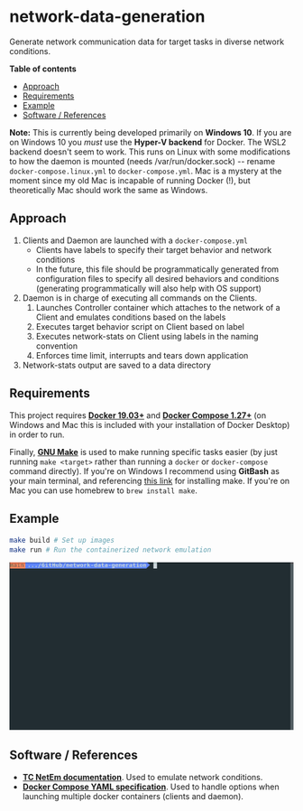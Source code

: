 # network-data-generation

Generate network communication data for target tasks in diverse network conditions.

**Table of contents**
- [Approach](#approach)
- [Requirements](#requirements)
- [Example](#example)
- [Software / References](#software--references)

**Note:** This is currently being developed primarily on **Windows 10**. If you are on Windows 10 you *must* use the **Hyper-V backend** for Docker. The WSL2 backend doesn't seem to work. This runs on Linux with some modifications to how the daemon is mounted (needs /var/run/docker.sock) -- rename `docker-compose.linux.yml` to `docker-compose.yml`. Mac is a mystery at the moment since my old Mac is incapable of running Docker (!), but theoretically Mac should work the same as Windows.

## Approach

1. Clients and Daemon are launched with a `docker-compose.yml`
   - Clients have labels to specify their target behavior and network conditions
   - In the future, this file should be programmatically generated from configuration files to specify all desired behaviors and conditions (generating programmatically will also help with OS support)
2. Daemon is in charge of executing all commands on the Clients.
   1. Launches Controller container which attaches to the network of a Client and emulates conditions based on the labels
   2. Executes target behavior script on Client based on label
   3. Executes network-stats on Client using labels in the naming convention
   4. Enforces time limit, interrupts and tears down application
3. Network-stats output are saved to a data directory

## Requirements

This project requires [**Docker 19.03+**](https://docs.docker.com/get-docker/) and [**Docker Compose 1.27+**](https://docs.docker.com/compose/install/) (on Windows and Mac this is included with your installation of Docker Desktop) in order to run.

Finally, [**GNU Make**](https://www.gnu.org/software/make/) is used to make running specific tasks easier (by just running `make <target>` rather than running a `docker` or `docker-compose` command directly). If you're on Windows I recommend using **GitBash** as your main terminal, and referencing [this link](https://stackoverflow.com/questions/32127524/how-to-install-and-use-make-in-windows) for installing make. If you're on Mac you can use homebrew to `brew install make`.

## Example

```bash
make build # Set up images
make run # Run the containerized network emulation
```

![](docs/media/demo.gif)

## Software / References

- [netem]: https://wiki.linuxfoundation.org/networking/netem
  [**TC NetEm documentation**][netem]. Used to emulate network conditions.
- [compose]: https://github.com/compose-spec/compose-spec/blob/master/spec.md
  [**Docker Compose YAML specification**][compose]. Used to handle options when launching multiple docker containers (clients and daemon).
